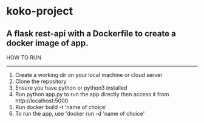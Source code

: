 # koko-project
A flask rest-api with a Dockerfile to create a docker image of app.
----------------------
HOW TO RUN
______________________
1. Create a working dir on your local machine or cloud server
2. Clone the repository
3. Ensure you have python or python3 installed
4. Run python app.py to run the app directly then access it from http://localhost:5000
5. Run docker build -t 'name of choice' .
6. To run the app, use 'docker run -d 'name of choice' 
